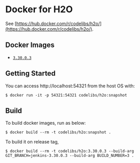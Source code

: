 Docker for H2O
=====

See [https://hub.docker.com/r/codelibs/h2o/](https://hub.docker.com/r/codelibs/h2o/).

## Docker Images

-   [`3.30.0.3`](https://github.com/codelibs/docker-h2o/blob/master/Dockerfile)

## Getting Started

You can access http://localhost:54321 from the host OS with:

```console
$ docker run -it -p 54321:54321 codelibs/h2o:snapshot
```

## Build

To build docker images, run as below:

```console
$ docker build --rm -t codelibs/h2o:snapshot .
```

To build it on release tag,

```console
$ docker build --rm -t codelibs/h2o:3.30.0.3 --build-arg GIT_BRANCH=jenkins-3.30.0.3 --build-arg BUILD_NUMBER=3 .
```

